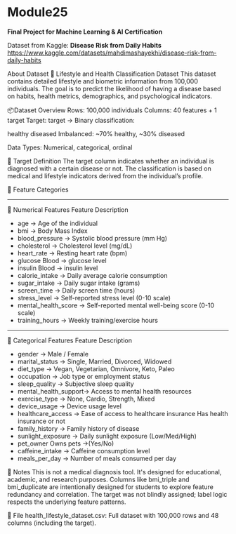# Module25
**Final Project for Machine Learning &amp; AI Certification**

Dataset from Kaggle: **Disease Risk from Daily Habits**
https://www.kaggle.com/datasets/mahdimashayekhi/disease-risk-from-daily-habits

About Dataset
🧠 Lifestyle and Health Classification Dataset
This dataset contains detailed lifestyle and biometric information from 100,000 individuals. The goal is to predict the likelihood of having a disease based on habits, health metrics, demographics, and psychological indicators.

📦Dataset Overview
Rows: 100,000 individuals
Columns: 40 features + 1 target
Target: target → Binary classification:

healthy
diseased
Imbalanced: ~70% healthy, ~30% diseased

Data Types: Numerical, categorical, ordinal
  
🎯 Target Definition
The target column indicates whether an individual is diagnosed with a certain disease or not. The classification is based on medical and lifestyle indicators derived from the individual’s profile.

🧬 Feature Categories
___________________________________________________________________
🔢 Numerical Features
Feature	            Description
- age	                -> Age of the individual
- bmi	                -> Body Mass Index
- blood_pressure	    -> Systolic blood pressure (mm Hg)
- cholesterol	        -> Cholesterol level (mg/dL)
- heart_rate	        -> Resting heart rate (bpm)
- glucose	Blood       -> glucose level
- insulin	Blood       -> insulin level
- calorie_intake	    -> Daily average calorie consumption
- sugar_intake	      -> Daily sugar intake (grams)
- screen_time	        -> Daily screen time (hours)
- stress_level	      -> Self-reported stress level (0-10 scale)
- mental_health_score	-> Self-reported mental well-being score (0-10 scale)
- training_hours	    -> Weekly training/exercise hours
  
_____________________________________________________________
🧩 Categorical Features
Feature	            Description
- gender	            -> Male / Female
- marital_status	    -> Single, Married, Divorced, Widowed
- diet_type	          -> Vegan, Vegetarian, Omnivore, Keto, Paleo
- occupation	        -> Job type or employment status
- sleep_quality	      -> Subjective sleep quality
- mental_health_support-> Access to mental health resources
- exercise_type	      -> None, Cardio, Strength, Mixed
- device_usage	      -> Device usage level
- healthcare_access	  -> Ease of access to healthcare insurance	Has health insurance or not
- family_history	    -> Family history of disease
- sunlight_exposure	  -> Daily sunlight exposure (Low/Med/High)
- pet_owner	Owns pets ->(Yes/No)
- caffeine_intake	    -> Caffeine consumption level
- meals_per_day	      -> Number of meals consumed per day


📌 Notes
This is not a medical diagnosis tool. It's designed for educational, academic, and research purposes.
Columns like bmi_triple and bmi_duplicate are intentionally designed for students to explore feature redundancy and correlation.
The target was not blindly assigned; label logic respects the underlying feature patterns.

📂 File
health_lifestyle_dataset.csv: Full dataset with 100,000 rows and 48 columns (including the target).


